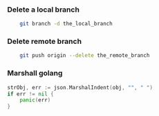 ### Delete a local branch

```bash
    git branch -d the_local_branch
```

### Delete remote branch

```bash
    git push origin --delete the_remote_branch
```
### Marshall golang

```go
strObj, err := json.MarshalIndent(obj, "", " ")
if err != nil {
    panic(err)
}
```